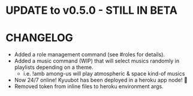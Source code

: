 # UPDATE to v0.5.0 - STILL IN BETA

# CHANGELOG
- Added a role management command (see #roles for details).
- Added a music command (WIP) that will select musics randomly in playlists depending on a theme.
  * i.e. !amb among-us will play atmospheric & space kind-of musics
- Now 24/7 online! Kyuubot has been deployed in a heroku app node! 🎇
- Removed token from inline files to heroku environment args.